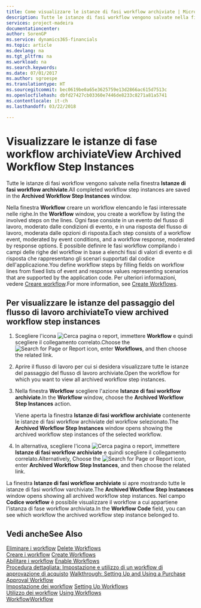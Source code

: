 ```yaml
---
title: Come visualizzare le istanze di fasi workflow archiviate | Microsoft Docs
description: Tutte le istanze di fasi workflow vengono salvate nella finestra **Istanze di fasi workflow archiviate**.
services: project-madeira
documentationcenter: 
author: SorenGP
ms.service: dynamics365-financials
ms.topic: article
ms.devlang: na
ms.tgt_pltfrm: na
ms.workload: na
ms.search.keywords: 
ms.date: 07/01/2017
ms.author: sgroespe
ms.translationtype: HT
ms.sourcegitcommit: bec0619be0a65e3625759e13d2866ac615d7513c
ms.openlocfilehash: dbfd27427cb03360e7446de8233c8271a81a5741
ms.contentlocale: it-ch
ms.lasthandoff: 03/22/2018

---
```

# <a name="view-archived-workflow-step-instances"></a><span data-ttu-id="af10f-103">Visualizzare le istanze di fase workflow archiviate</span><span class="sxs-lookup"><span data-stu-id="af10f-103">View Archived Workflow Step Instances</span></span>
<span data-ttu-id="af10f-104">Tutte le istanze di fasi workflow vengono salvate nella finestra **Istanze di fasi workflow archiviate**.</span><span class="sxs-lookup"><span data-stu-id="af10f-104">All completed workflow step instances are saved in the **Archived Workflow Step Instances** window.</span></span>  

 <span data-ttu-id="af10f-105">Nella finestra **Workflow** creare un workflow elencando le fasi interessate nelle righe.</span><span class="sxs-lookup"><span data-stu-id="af10f-105">In the **Workflow** window, you create a workflow by listing the involved steps on the lines.</span></span> <span data-ttu-id="af10f-106">Ogni fase consiste in un evento del flusso di lavoro, moderato dalle condizioni di evento, e in una risposta del flusso di lavoro, moderata dalle opzioni di risposta.</span><span class="sxs-lookup"><span data-stu-id="af10f-106">Each step consists of a workflow event, moderated by event conditions, and a workflow response, moderated by response options.</span></span> <span data-ttu-id="af10f-107">È possibile definire le fasi workflow compilando i campi delle righe del workflow in base a elenchi fissi di valori di evento e di risposta che rappresentano gli scenari supportati dal codice dell'applicazione.</span><span class="sxs-lookup"><span data-stu-id="af10f-107">You define workflow steps by filling fields on workflow lines from fixed lists of event and response values representing scenarios that are supported by the application code.</span></span> <span data-ttu-id="af10f-108">Per ulteriori informazioni, vedere [Creare workflow](across-how-to-create-workflows.md).</span><span class="sxs-lookup"><span data-stu-id="af10f-108">For more information, see [Create Workflows](across-how-to-create-workflows.md).</span></span>  

## <a name="to-view-archived-workflow-step-instances"></a><span data-ttu-id="af10f-109">Per visualizzare le istanze del passaggio del flusso di lavoro archiviate</span><span class="sxs-lookup"><span data-stu-id="af10f-109">To view archived workflow step instances</span></span>  
1.  <span data-ttu-id="af10f-110">Scegliere l'icona ![Cerca pagina o report](media/ui-search/search_small.png "icona Cerca pagina o report"), immettere **Workflow** e quindi scegliere il collegamento correlato.</span><span class="sxs-lookup"><span data-stu-id="af10f-110">Choose the ![Search for Page or Report](media/ui-search/search_small.png "Search for Page or Report icon") icon, enter **Workflows**, and then choose the related link.</span></span>  
2.  <span data-ttu-id="af10f-111">Aprire il flusso di lavoro per cui si desidera visualizzare tutte le istanze del passaggio del flusso di lavoro archiviate.</span><span class="sxs-lookup"><span data-stu-id="af10f-111">Open the workflow for which you want to view all archived workflow step instances.</span></span>  
3.  <span data-ttu-id="af10f-112">Nella finestra **Workflow** scegliere l'azione **Istanze di fasi workflow archiviate**.</span><span class="sxs-lookup"><span data-stu-id="af10f-112">In the **Workflow** window, choose the **Archived Workflow Step Instances** action.</span></span>  

    <span data-ttu-id="af10f-113">Viene aperta la finestra **Istanze di fasi workflow archiviate** contenente le istanze di fasi workflow archiviate del workflow selezionato.</span><span class="sxs-lookup"><span data-stu-id="af10f-113">The **Archived Workflow Step Instances** window opens showing the archived workflow step instances of the selected workflow.</span></span>  
4.  <span data-ttu-id="af10f-114">In alternativa, scegliere l'icona ![Cerca pagina o report](media/ui-search/search_small.png "icona Cerca pagina o report"), immettere **Istanze di fasi workflow archiviate** e quindi scegliere il collegamento correlato.</span><span class="sxs-lookup"><span data-stu-id="af10f-114">Alternatively, Choose the ![Search for Page or Report](media/ui-search/search_small.png "Search for Page or Report icon") icon, enter **Archived Workflow Step Instances**, and then choose the related link.</span></span>  

<span data-ttu-id="af10f-115">La finestra **Istanze di fasi workflow archiviate** si apre mostrando tutte le istanze di fasi workflow varchiviate.</span><span class="sxs-lookup"><span data-stu-id="af10f-115">The **Archived Workflow Step Instances** window opens showing all archived workflow step instances.</span></span> <span data-ttu-id="af10f-116">Nel campo **Codice workflow** è possibile visualizzare il workflow a cui appartiene l'istanza di fase workflow archiviata.</span><span class="sxs-lookup"><span data-stu-id="af10f-116">In the **Workflow Code** field, you can see which workflow the archived workflow step instance belonged to.</span></span>  

## <a name="see-also"></a><span data-ttu-id="af10f-117">Vedi anche</span><span class="sxs-lookup"><span data-stu-id="af10f-117">See Also</span></span>  
 <span data-ttu-id="af10f-118">[Eliminare i workflow](across-how-to-delete-workflows.md) </span><span class="sxs-lookup"><span data-stu-id="af10f-118">[Delete Workflows](across-how-to-delete-workflows.md) </span></span>  
 <span data-ttu-id="af10f-119">[Creare i workflow](across-how-to-create-workflows.md) </span><span class="sxs-lookup"><span data-stu-id="af10f-119">[Create Workflows](across-how-to-create-workflows.md) </span></span>  
 <span data-ttu-id="af10f-120">[Abilitare i workflow](across-how-to-enable-workflows.md) </span><span class="sxs-lookup"><span data-stu-id="af10f-120">[Enable Workflows](across-how-to-enable-workflows.md) </span></span>  
 <span data-ttu-id="af10f-121">[Procedura dettagliata: Impostazione e utilizzo di un workflow di approvazione di acquisto](walkthrough-setting-up-and-using-a-purchase-approval-workflow.md) </span><span class="sxs-lookup"><span data-stu-id="af10f-121">[Walkthrough: Setting Up and Using a Purchase Approval Workflow](walkthrough-setting-up-and-using-a-purchase-approval-workflow.md) </span></span>  
 <span data-ttu-id="af10f-122">[Impostazione dei workflow](across-set-up-workflows.md) </span><span class="sxs-lookup"><span data-stu-id="af10f-122">[Setting Up Workflows](across-set-up-workflows.md) </span></span>  
 <span data-ttu-id="af10f-123">[Utilizzo dei workflow](across-use-workflows.md) </span><span class="sxs-lookup"><span data-stu-id="af10f-123">[Using Workflows](across-use-workflows.md) </span></span>  
 [<span data-ttu-id="af10f-124">Workflow</span><span class="sxs-lookup"><span data-stu-id="af10f-124">Workflow</span></span>](across-workflow.md)

